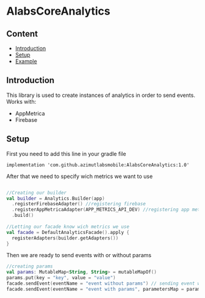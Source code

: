 # AlabsCoreAnalytics
## Content
* [Introduction](#introduction)
* [Setup](#setup)
* [Example](#example)
## Introduction

This library is used to create instances of analytics in order to send events. Works with:
* AppMetrica
* Firebase

## Setup
First you need to add this line in your gradle file
```
implementation 'com.github.azimutlabsmobile:AlabsCoreAnalytics:1.0'
```
After that we need to specify wich metrics we want to use
``` kotlin

//Creating our builder
val builder = Analytics.Builder(app)
  .registerFirebaseAdapter() //registering firebase
  .registerAppMetricaAdapter(APP_METRICS_API_DEV) //registering app metrica
  .build()
  
//Letting our facade know wich metrics we use
val facade = DefaultAnalyticsFacade().apply { 
  registerAdapters(builder.getAdapters())
}
``` 
Then we are ready to send events with or without params
``` kotlin
//creating params
val params: MutableMap<String, String> = mutableMapOf()
params.put(key = "key", value = "value")
facade.sendEvent(eventName = "event without params") // sending event without params
facade.sendEvent(eventName = "event with params", parametersMap = params) // sending event with params
```
